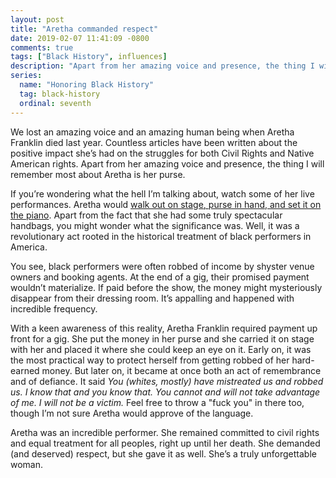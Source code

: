 ```yaml
---
layout: post
title: "Aretha commanded respect"
date: 2019-02-07 11:41:09 -0800
comments: true
tags: ["Black History", influences]
description: "Apart from her amazing voice and presence, the thing I will remember most about Aretha is her purse."
series:
  name: "Honoring Black History"
  tag: black-history
  ordinal: seventh
---
```


We lost an amazing voice and an amazing human being when Aretha Franklin died last year. Countless articles have been written about the positive impact she’s had on the struggles for both Civil Rights and Native American rights. Apart from her amazing voice and presence, the thing I will remember most about Aretha is her purse.

<!-- more -->

If you’re wondering what the hell I’m talking about, watch some of her live performances. Aretha would [walk out on stage, purse in hand, and set it on the piano](https://www.youtube.com/watch?v=8cF0tf35Mbo). Apart from the fact that she had some truly spectacular handbags, you might wonder what the significance was. Well, it was a revolutionary act rooted in the historical treatment of black performers in America.

You see, black performers were often robbed of income by shyster venue owners and booking agents. At the end of a gig, their promised payment wouldn’t materialize. If paid before the show, the money might mysteriously disappear from their dressing room. It’s appalling and happened with incredible frequency.

With a keen awareness of this reality, Aretha Franklin required payment up front for a gig. She put the money in her purse and she carried it on stage with her and placed it where she could keep an eye on it. Early on, it was the most practical way to protect herself from getting robbed of her hard-earned money. But later on, it became at once both an act of remembrance and of defiance. It said *You (whites, mostly) have mistreated us and robbed us. I know that and you know that. You cannot and will not take advantage of me. I will not be a victim.* Feel free to throw a "fuck you" in there too, though I’m not sure Aretha would approve of the language.

Aretha was an incredible performer. She remained committed to civil rights and equal treatment for all peoples, right up until her death. She demanded (and deserved) respect, but she gave it as well. She’s a truly unforgettable woman.